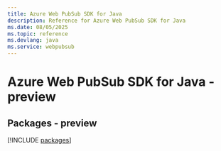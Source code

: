 ```yaml
---
title: Azure Web PubSub SDK for Java
description: Reference for Azure Web PubSub SDK for Java
ms.date: 08/05/2025
ms.topic: reference
ms.devlang: java
ms.service: webpubsub
---
```

# Azure Web PubSub SDK for Java - preview
## Packages - preview
[!INCLUDE [packages](web-pubsub-index.md)]